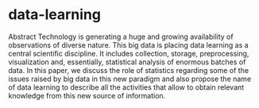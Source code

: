 # data-learning
Abstract Technology is generating a huge and growing availability of observations of diverse nature. This big data is placing data learning as a central scientific discipline. It includes collection, storage, preprocessing, visualization and, essentially, statistical analysis of enormous batches of data. In this paper, we discuss the role of statistics regarding some of the issues raised by big data in this new paradigm and also propose the name of data learning to describe all the activities that allow to obtain relevant knowledge from this new source of information.
